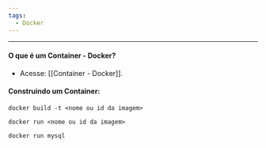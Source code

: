 ```yaml
---
tags:
  - Docker
---
```


---

#### O que é um Container - Docker?

- Acesse: [[Container - Docker]].

#### Construindo um Container:

```
docker build -t <nome ou id da imagem>
```


```
docker run <nome ou id da imagem>
```

```
docker run mysql
```